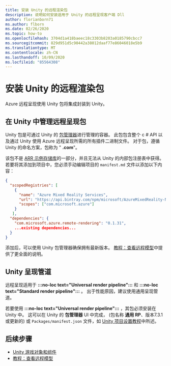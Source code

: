 ```yaml
---
title: 安装 Unity 的远程渲染包
description: 说明如何安装适用于 Unity 的远程呈现客户端 Dll
author: florianborn71
ms.author: flborn
ms.date: 02/26/2020
ms.topic: how-to
ms.openlocfilehash: 3704d1a418baeec18c3303b8203a0185790cbcc7
ms.sourcegitcommit: 829d951d5c90442a38012daaf77e86046018e5b9
ms.translationtype: MT
ms.contentlocale: zh-CN
ms.lasthandoff: 10/09/2020
ms.locfileid: "85564308"
---
```

# <a name="install-the-remote-rendering-package-for-unity"></a>安装 Unity 的远程渲染包

Azure 远程呈现使用 Unity 包将集成封装到 Unity。

## <a name="manage-the-remote-rendering-packages-in-unity"></a>在 Unity 中管理远程呈现包

Unity 包是可通过 Unity 的 [包管理器](https://docs.unity3d.com/Packages/com.unity.package-manager-ui@1.8/manual/index.html)进行管理的容器。
此包包含整个 c # API 以及通过 Unity 使用 Azure 远程呈现所需的所有插件二进制文件。
对于包，遵循 Unity 的命名方案，包称为 " **.com**"。

该包不是 [ARR 示例存储库](https://github.com/Azure/azure-remote-rendering)的一部分，并且无法从 Unity 的内部包注册表中获得。 若要将其添加到项目中，您必须手动编辑项目的 `manifest.md` 文件以添加以下内容：

```json
{
  "scopedRegistries": [
    {
      "name": "Azure Mixed Reality Services",
      "url": "https://api.bintray.com/npm/microsoft/AzureMixedReality-NPM/",
      "scopes": ["com.microsoft.azure"]
    }
   ],
  "dependencies": {
    "com.microsoft.azure.remote-rendering": "0.1.31",
    ...existing dependencies...
  }
}
```

添加后，可以使用 Unity 包管理器确保拥有最新版本。
[教程：查看远程模型](../../tutorials/unity/view-remote-models/view-remote-models.md)中提供了更全面的说明。

## <a name="unity-render-pipelines"></a>Unity 呈现管道

远程呈现适用于 **:::no-loc text="Universal render pipeline":::** 和 **:::no-loc text="Standard render pipeline":::** 。 出于性能原因，建议使用通用呈现管道。

若要使用 **:::no-loc text="Universal render pipeline":::** ，其包必须安装在 Unity 中。 这可以在 Unity 的 **包管理器** UI 中完成， (包名称 **通用 RP**、版本7.3.1 或更新的) 或 `Packages/manifest.json` 文件，如 [Unity 项目设置教程](../../tutorials/unity/view-remote-models/view-remote-models.md#include-the-azure-remote-rendering-package)中所述。

## <a name="next-steps"></a>后续步骤

* [Unity 游戏对象和组件](objects-components.md)
* [教程：查看远程模型](../../tutorials/unity/view-remote-models/view-remote-models.md)
